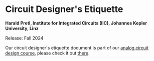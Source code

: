 # Circuit Designer's Etiquette

**Harald Pretl, Institute for Integrated Circuits (IIC), Johannes Kepler University, Linz**

Release: Fall 2024

Our circuit designer's etiquette document is part of our [analog circuit design course](https://iic-jku.github.io/analog-circuit-design), please check it out [there](https://iic-jku.github.io/analog-circuit-design/#sec-designers-etiquette).
